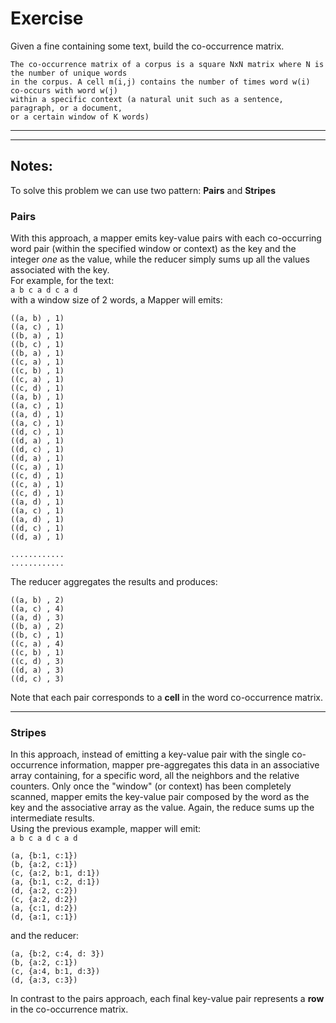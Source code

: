# Exercise #
Given a fine containing some text, build the co-occurrence matrix.

    The co-occurrence matrix of a corpus is a square NxN matrix where N is the number of unique words  
    in the corpus. A cell m(i,j) contains the number of times word w(i) co-occurs with word w(j)  
    within a specific context (a natural unit such as a sentence, paragraph, or a document,  
    or a certain window of K words)

- - - -
- - - -

## Notes: ##
To solve this problem we can use two pattern: **Pairs** and **Stripes**

### Pairs ###
With this approach, a mapper emits key-value pairs with each co-occurring word pair (within the specified window or context) as the key and the integer *one* as the value, while the reducer simply sums up all the values associated with the key.  
For example, for the text:  
`a b c a d c a d`  
with a window size of 2 words, a Mapper will emits:  

	((a, b) , 1)
	((a, c) , 1)
	((b, a) , 1)
	((b, c) , 1)
	((b, a) , 1)
	((c, a) , 1)
	((c, b) , 1)
	((c, a) , 1)
	((c, d) , 1)
	((a, b) , 1)
	((a, c) , 1)
	((a, d) , 1)
	((a, c) , 1)
	((d, c) , 1)
	((d, a) , 1)
	((d, c) , 1)
	((d, a) , 1)
	((c, a) , 1)
	((c, d) , 1)
	((c, a) , 1)
	((c, d) , 1)
	((a, d) , 1)
	((a, c) , 1)
	((a, d) , 1)
	((d, c) , 1)
	((d, a) , 1)

	............
	............

The reducer aggregates the results and produces:

	((a, b) , 2)
	((a, c) , 4)
	((a, d) , 3)
	((b, a) , 2)
	((b, c) , 1)
	((c, a) , 4)
	((c, b) , 1)
	((c, d) , 3)
	((d, a) , 3)
	((d, c) , 3)

Note that each pair corresponds to a **cell** in the word co-occurrence matrix.

- - - -

### Stripes ###
In this approach, instead of emitting a key-value pair with the single co-occurrence information, mapper pre-aggregates this data in an associative array containing, for a specific word, all the neighbors and the relative counters. Only once the "window" (or context) has been completely scanned, mapper emits the key-value pair composed by the word as the key and the associative array as the value. Again, the reduce sums up the intermediate results.  
Using the previous example, mapper will emit:  
`a b c a d c a d`

	(a, {b:1, c:1})
	(b, {a:2, c:1})
	(c, {a:2, b:1, d:1})
	(a, {b:1, c:2, d:1})
	(d, {a:2, c:2})
	(c, {a:2, d:2})
	(a, {c:1, d:2})
	(d, {a:1, c:1})

and the reducer:

	(a, {b:2, c:4, d: 3})
	(b, {a:2, c:1})
	(c, {a:4, b:1, d:3})
	(d, {a:3, c:3})

In contrast to the pairs approach, each final key-value pair represents a **row** in the co-occurrence matrix.
